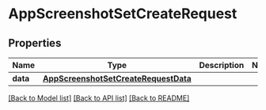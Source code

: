 # AppScreenshotSetCreateRequest

## Properties
Name | Type | Description | Notes
------------ | ------------- | ------------- | -------------
**data** | [**AppScreenshotSetCreateRequestData**](AppScreenshotSetCreateRequestData.md) |  | 

[[Back to Model list]](../README.md#documentation-for-models) [[Back to API list]](../README.md#documentation-for-api-endpoints) [[Back to README]](../README.md)


